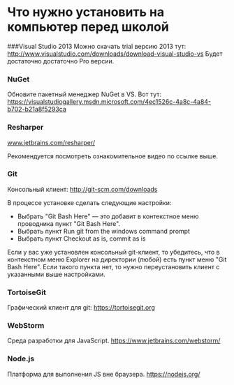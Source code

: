 Что нужно установить на компьютер перед школой
===


###Visual Studio 2013
Можно скачать trial версию 2013 тут: 
http://www.visualstudio.com/downloads/download-visual-studio-vs
Будет достаточно достаточно Pro версии.

### NuGet

Обновите пакетный менеджер NuGet в VS. Вот тут: https://visualstudiogallery.msdn.microsoft.com/4ec1526c-4a8c-4a84-b702-b21a8f5293ca

### Resharper
www.jetbrains.com/resharper/

Рекомендуется посмотреть ознакомительное видео по ссылке выше.

### Git
Консольный клиент: http://git-scm.com/downloads

В процессе установке сделать следующие настройки:

* Выбрать "Git Bash Here" — это добавит в контекстное меню проводника пункт "Git Bash Here".
* Выбрать пункт Run git from the windows command prompt
* Выбрать пункт Checkout as is, commit as is

Если у вас уже установлен консольный git-клиент, то убедитесь, что в контекстном меню Explorer 
на директории (любой) есть пункт меню "Git Bash Here". 
Если такого пункта нет, то нужно переустановить клиент с указанными выше настройками.

### TortoiseGit
Графический клиент для git: https://tortoisegit.org

### WebStorm

Среда разработки для JavaScript. https://www.jetbrains.com/webstorm/

### Node.js

Платформа для выполнения JS вне браузера. https://nodejs.org/
